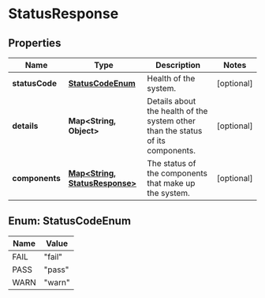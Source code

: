 
# StatusResponse

## Properties
Name | Type | Description | Notes
------------ | ------------- | ------------- | -------------
**statusCode** | [**StatusCodeEnum**](#StatusCodeEnum) | Health of the system. |  [optional]
**details** | **Map&lt;String, Object&gt;** | Details about the health of the system other than the status of its components. |  [optional]
**components** | [**Map&lt;String, StatusResponse&gt;**](StatusResponse.md) | The status of the components that make up the system. |  [optional]


<a name="StatusCodeEnum"></a>
## Enum: StatusCodeEnum
Name | Value
---- | -----
FAIL | &quot;fail&quot;
PASS | &quot;pass&quot;
WARN | &quot;warn&quot;



